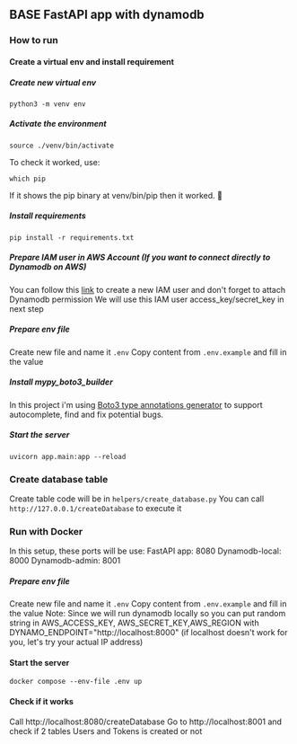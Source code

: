 ## BASE FastAPI app with dynamodb

### How to run
#### Create a virtual env and install requirement
##### Create new virtual env
```
python3 -m venv env
```
##### Activate the environment
```
source ./venv/bin/activate
```
To check it worked, use:
```
which pip
```
If it shows the pip binary at venv/bin/pip then it worked. 🎉
##### Install requirements
```
pip install -r requirements.txt
```

##### Prepare IAM user in AWS Account (If you want to connect directly to Dynamodb on AWS)
You can follow this [link](https://docs.aws.amazon.com/IAM/latest/UserGuide/id_users_create.html) to create a new IAM user
and don't forget to attach Dynamodb permission
We will use this IAM user access_key/secret_key in next step

##### Prepare env file
Create new file and name it `.env`
Copy content from `.env.example` and fill in the value

##### Install mypy_boto3_builder
In this project i'm using [Boto3 type annotations generator](https://github.com/youtype/mypy_boto3_builder) to support autocomplete, find and fix potential bugs.

##### Start the server
```
uvicorn app.main:app --reload
```

### Create database table
Create table code will be in `helpers/create_database.py`
You can call `http://127.0.0.1/createDatabase` to execute it

### Run with Docker
In this setup, these ports will be use:
FastAPI app: 8080
Dynamodb-local: 8000
Dynamodb-admin: 8001

##### Prepare env file
Create new file and name it `.env`
Copy content from `.env.example` and fill in the value
Note: Since we will run dynamodb locally so you can put random string in AWS_ACCESS_KEY, AWS_SECRET_KEY,AWS_REGION
with DYNAMO_ENDPOINT="http://localhost:8000" (if localhost doesn't work for you, let's try your actual IP address)

#### Start the server
```
docker compose --env-file .env up
```

#### Check if it works
Call http://localhost:8080/createDatabase
Go to http://localhost:8001 and check if 2 tables Users and Tokens is created or not